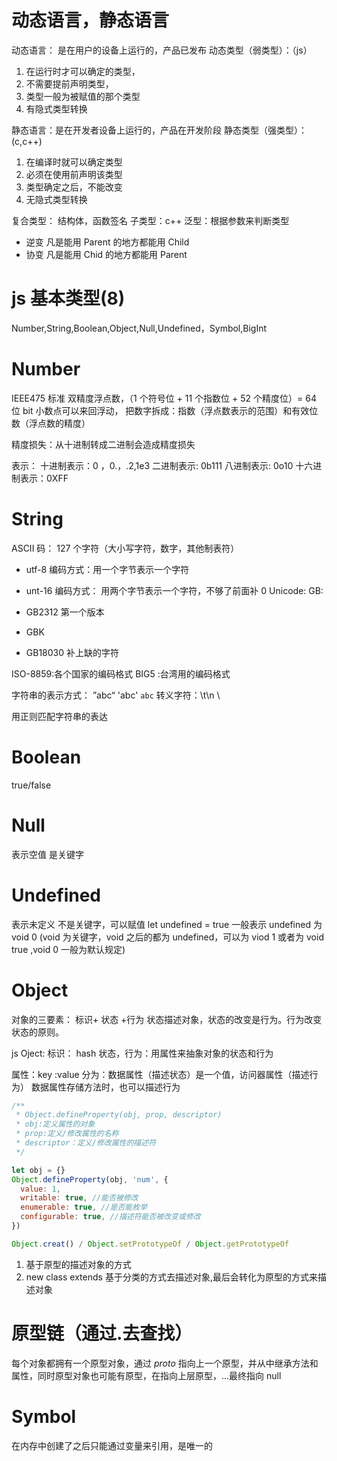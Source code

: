 # 动态语言，静态语言

动态语言： 是在用户的设备上运行的，产品已发布
动态类型（弱类型）：（js）

1. 在运行时才可以确定的类型，
2. 不需要提前声明类型，
3. 类型一般为被赋值的那个类型
4. 有隐式类型转换

静态语言：是在开发者设备上运行的，产品在开发阶段
静态类型（强类型）：(c,c++)

1. 在编译时就可以确定类型
2. 必须在使用前声明该类型
3. 类型确定之后，不能改变
4. 无隐式类型转换

复合类型： 结构体，函数签名
子类型：c++
泛型：根据参数来判断类型

- 逆变 凡是能用 Parent 的地方都能用 Child
- 协变 凡是能用 Chid 的地方都能用 Parent

# js 基本类型(8)

Number,String,Boolean,Object,Null,Undefined，Symbol,BigInt

# Number

IEEE475 标准 双精度浮点数，（1 个符号位 + 11 个指数位 + 52 个精度位）= 64 位 bit
小数点可以来回浮动，
把数字拆成：指数（浮点数表示的范围）和有效位数（浮点数的精度）

精度损失：从十进制转成二进制会造成精度损失

表示：
十进制表示：0 ，0.，.2,1e3
二进制表示: 0b111
八进制表示: 0o10
十六进制表示：0XFF

# String

ASCII 码： 127 个字符（大小写字符，数字，其他制表符）

- utf-8 编码方式：用一个字节表示一个字符
- unt-16 编码方式： 用两个字节表示一个字符，不够了前面补 0
  Unicode:
  GB:

- GB2312 第一个版本
- GBK
- GB18030 补上缺的字符

ISO-8859:各个国家的编码格式
BIG5 :台湾用的编码格式

字符串的表示方式：
”abc“
'abc'
`abc`
转义字符：\t\n \\

用正则匹配字符串的表达

# Boolean

true/false

# Null

表示空值
是关键字

# Undefined

表示未定义
不是关键字，可以赋值 let undefined = true
一般表示 undefined 为 void 0 (void 为关键字，void 之后的都为 undefined，可以为 viod 1 或者为 void true ,void 0 一般为默认规定)

# Object

对象的三要素：
标识+ 状态 +行为
状态描述对象，状态的改变是行为。行为改变状态的原则。

js Oject:
标识： hash
状态，行为：用属性来抽象对象的状态和行为

属性：key :value
分为：数据属性（描述状态）是一个值，访问器属性（描述行为）
数据属性存储方法时，也可以描述行为

```js
/**
 * Object.defineProperty(obj, prop, descriptor)
 * obj:定义属性的对象
 * prop:定义/修改属性的名称
 * descriptor：定义/修改属性的描述符
 */

let obj = {}
Object.defineProperty(obj, 'num', {
  value: 1,
  writable: true, //能否被修改
  enumerable: true, //是否能枚举
  configurable: true, //描述符能否被改变或修改
})

Object.creat() / Object.setPrototypeOf / Object.getPrototypeOf
```

1. 基于原型的描述对象的方式
2. new class extends 基于分类的方式去描述对象,最后会转化为原型的方式来描述对象

# 原型链（通过.去查找）

每个对象都拥有一个原型对象，通过 _proto_ 指向上一个原型，并从中继承方法和属性，同时原型对象也可能有原型，在指向上层原型，...最终指向 null

# Symbol

在内存中创建了之后只能通过变量来引用，是唯一的
